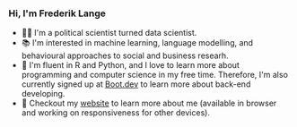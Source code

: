 ### Hi, I'm Frederik Lange
- 👨‍💻 I'm a political scientist turned data scientist.
- 📚 I'm interested in machine learning, language modelling, and behavioural approaches to social and business researh.
- 🔨 I'm fluent in R and Python, and I love to learn more about programming and computer science in my free time. Therefore, I'm also currently signed up at [Boot.dev](https://www.boot.dev/tracks/backend) to learn more about back-end developing.
- 🔎 Checkout my [website](https://frederiklange.github.io/) to learn more about me (available in browser and working on responsiveness for other devices).
